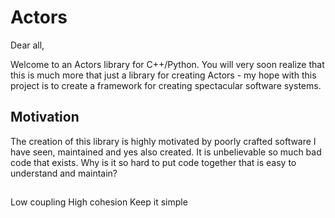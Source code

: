 # Actors
Dear all,

Welcome to an Actors library for C++/Python. You will very soon realize that this is much more that just a library for creating Actors - my hope with this project is to create a framework for creating spectacular software systems.

## Motivation
The creation of this library is highly motivated by poorly crafted software I have seen, maintained and yes also created. It is unbelievable so much bad code that exists. Why is it so hard to put code together that is easy to understand and maintain? 

## 

Low coupling
High cohesion
Keep it simple
